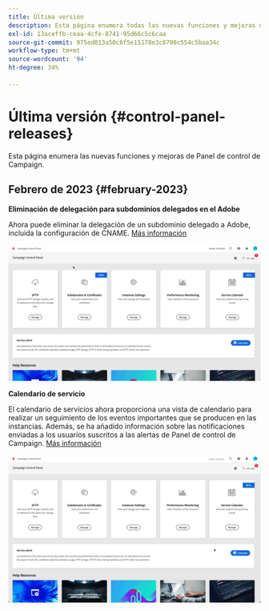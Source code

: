 ```yaml
---
title: Última versión
description: Esta página enumera todas las nuevas funciones y mejoras de Panel de control de Campaign
exl-id: 13aceffb-ceaa-4cfe-8741-95d66c5c6caa
source-git-commit: 975ed013a50c6f5e15178e3c8700c554c5baa34c
workflow-type: tm+mt
source-wordcount: '94'
ht-degree: 34%

---
```


# Última versión {#control-panel-releases}

Esta página enumera las nuevas funciones y mejoras de Panel de control de Campaign.

## Febrero de 2023 {#february-2023}

**Eliminación de delegación para subdominios delegados en el Adobe**

Ahora puede eliminar la delegación de un subdominio delegado a Adobe, incluida la configuración de CNAME. [Más información](../subdomains-certificates/using/remove-delegated-subdomains.md)

![](assets/do-not-localize/gif-delegation.gif)


**Calendario de servicio**

El calendario de servicios ahora proporciona una vista de calendario para realizar un seguimiento de los eventos importantes que se producen en las instancias. Además, se ha añadido información sobre las notificaciones enviadas a los usuarios suscritos a las alertas de Panel de control de Campaign. [Más información](../service-events/service-events.md)

![](assets/do-not-localize/gif-calendar.gif)
